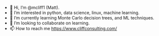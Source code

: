 - 👋 Hi, I’m @mcliff1 (Matt).
- 👀 I’m interested in python, data science, linux, machine learning.
- 🌱 I’m currently learning Monte Carlo decision trees, and ML techniques.
- 💞️ I’m looking to collaborate on learning.
- 📫 How to reach me https://www.cliffconsulting.com/

<!---
mcliff1/mcliff1 is a ✨ special ✨ repository because its `README.md` (this file) appears on your GitHub profile.
You can click the Preview link to take a look at your changes.
--->
